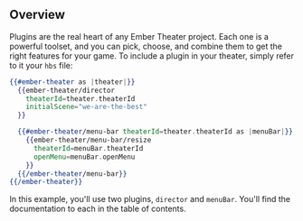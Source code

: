 ## Overview

Plugins are the real heart of any Ember Theater project. Each one is a powerful toolset, and you can pick, choose, and combine them to get the right features for your game. To include a plugin in your theater, simply refer to it your `hbs` file:

```hbs
{{#ember-theater as |theater|}}
  {{ember-theater/director
    theaterId=theater.theaterId
    initialScene="we-are-the-best"
  }}

  {{#ember-theater/menu-bar theaterId=theater.theaterId as |menuBar|}}
    {{ember-theater/menu-bar/resize
      theaterId=menuBar.theaterId
      openMenu=menuBar.openMenu
    }}
  {{/ember-theater/menu-bar}}
{{/ember-theater}}
```

In this example, you'll use two plugins, `director` and `menuBar`. You'll find the documentation to each in the table of contents.
